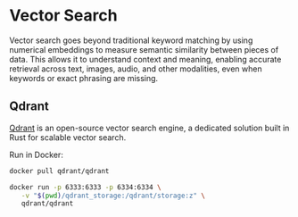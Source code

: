 # Vector Search

Vector search goes beyond traditional keyword matching by using numerical embeddings to measure semantic similarity between pieces of data. This allows it to understand context and meaning, enabling accurate retrieval across text, images, audio, and other modalities, even when keywords or exact phrasing are missing.

## Qdrant

[Qdrant](https://qdrant.tech/) is an open-source vector search engine, a dedicated solution built in Rust for scalable vector search.

Run in Docker:

```bash
docker pull qdrant/qdrant

docker run -p 6333:6333 -p 6334:6334 \
   -v "$(pwd)/qdrant_storage:/qdrant/storage:z" \
   qdrant/qdrant
```
